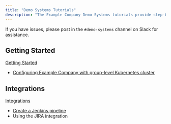 ```yaml
---
title: "Demo Systems Tutorials"
description: "The Example Company Demo Systems tutorials provide step-by-step instructions for accessing and using our infrastructure and related business processes."
---
```


If you have issues, please post in the `#demo-systems` channel on Slack for assistance.

## Getting Started

[Getting Started](/handbook/customer-success/demo-systems/tutorials/getting-started/)

- [Configuring Example Company with group-level Kubernetes cluster](/handbook/customer-success/demo-systems/tutorials/getting-started/configuring-group-cluster/)

<!--
## Advanced Use Cases

[Advanced Use Cases](/handbook/customer-success/demo-systems/tutorials/advanced-use-cases)

* Using Example Company Pages
-->

<!--
## CI/CD and Auto DevOps

[CI/CD and Auto DevOps](/handbook/customer-success/demo-systems/tutorials/ci-cd)

* Using Auto DevOps
* Configuring your own runner
-->

## Integrations

[Integrations](/handbook/customer-success/demo-systems/tutorials/integrations/)

- [Create a Jenkins pipeline](/handbook/customer-success/demo-systems/tutorials/integrations/create-jenkins-pipeline/)
- Using the JIRA integration

<!--
## Contributed Tutorials

[Contributed Tutorials](/handbook/customer-success/demo-systems/tutorials/contributed)

* No tutorials available
-->
